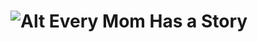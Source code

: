 ![Alt](http://image.bayimg.com/184f09b890ce2bcc0975f26aab6fabc2a1925443.jpg)
Every Mom Has a Story
=======================
